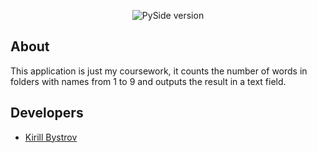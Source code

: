 <p align="center">
   <img src="https://img.shields.io/badge/PySide-6.4.2-blue" alt="PySide version">
</p>

## About

This application is just my coursework, it counts the number of words in folders with names from 1 to 9 and outputs the result in a text field.

## Developers

- [Kirill Bystrov](https://github.com/Jaggeer)
